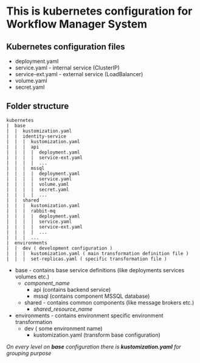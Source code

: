 # This is kubernetes configuration for Workflow Manager System

## Kubernetes configuration files
* deployment.yaml
* service.yaml - internal service (ClusterIP)
* service-ext.yaml - external service (LoadBalancer)
* volume.yaml
* secret.yaml

## Folder structure

```
kubernetes
|  base
|  |  kustomization.yaml
|  |  identity-service
|  |  |  kustomization.yaml
|  |  |  api
|  |  |  |  deployment.yaml
|  |  |  |  service-ext.yaml
|  |  |  |  ...
|  |  |  mssql
|  |  |  |  deployment.yaml
|  |  |  |  service.yaml
|  |  |  |  volume.yaml
|  |  |  |  secret.yaml
|  |  |  |  ...
|  |  shared
|  |  |  kustomization.yaml
|  |  |  rabbit-mq
|  |  |  |  deployment.yaml
|  |  |  |  service.yaml
|  |  |  |  service-ext.yaml
|  |  |  |  ...
|  |  |  ...
|  environments
|  |  dev ( development configuration )
|  |  |  kustomization.yaml ( main transformation definition file )
|  |  |  set-replicas.yaml ( specific transformation file )
```
* base - contains base service definitions (like deployments services volumes etc.)
    *  _component_name_
        * api (contains backend service)
        * mssql (contains component MSSQL database)
    *  shared - contains common components (like message brokers etc.)
        * _shared_resource_name_
* environments - contains environment specific environment transformation
    * dev ( some environment name)
        * kustomization.yaml (transform base configuration)

_On every level on __base__ configuration there is __kustomization.yaml__ for grouping purpose_